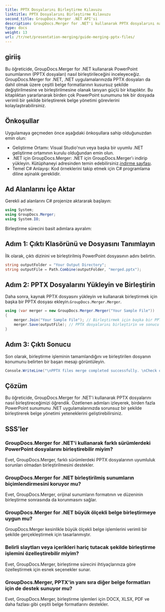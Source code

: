 ```yaml
---
title: PPTX Dosyalarını Birleştirme Kılavuzu
linktitle: PPTX Dosyalarını Birleştirme Kılavuzu
second_title: GroupDocs.Merger .NET API'si
description: GroupDocs.Merger for .NET'i kullanarak PPTX dosyalarını nasıl birleştireceğinizi öğrenin. Bu güçlü .NET kitaplığıyla belge yönetimini kolaylaştırın.
type: docs
weight: 13
url: /tr/net/presentation-merging/guide-merging-pptx-files/
---
```

## giriiş
Bu öğreticide, GroupDocs.Merger for .NET kullanarak PowerPoint sunumlarının (PPTX dosyaları) nasıl birleştirileceğini inceleyeceğiz. GroupDocs.Merger for .NET, .NET uygulamalarınızda PPTX dosyaları da dahil olmak üzere çeşitli belge formatlarının kusursuz şekilde değiştirilmesine ve birleştirilmesine olanak tanıyan güçlü bir kitaplıktır. Bu kitaplıktan yararlanarak birden çok PowerPoint sunumunu tek bir dosyada verimli bir şekilde birleştirerek belge yönetimi görevlerini kolaylaştırabilirsiniz.
## Önkoşullar
Uygulamaya geçmeden önce aşağıdaki önkoşullara sahip olduğunuzdan emin olun:
- Geliştirme Ortamı: Visual Studio'nun veya başka bir uyumlu .NET geliştirme ortamının kurulu olduğundan emin olun.
- .NET için GroupDocs.Merger: .NET için GroupDocs.Merger'ı indirip yükleyin. Kütüphaneyi adresinden temin edebilirsiniz.[indirme sayfası](https://releases.groupdocs.com/merger/net/).
- Temel C# Anlayışı: Kod örneklerini takip etmek için C# programlama diline aşinalık gereklidir.

## Ad Alanlarını İçe Aktar
Gerekli ad alanlarını C# projenize aktararak başlayın:
```csharp
using System; 
using GroupDocs.Merger;
using System.IO;
```

Birleştirme sürecini basit adımlara ayıralım:
## Adım 1: Çıktı Klasörünü ve Dosyasını Tanımlayın
İlk olarak, çıktı dizinini ve birleştirilmiş PowerPoint dosyasının adını belirtin.
```csharp
string outputFolder = "Your Output Directory";
string outputFile = Path.Combine(outputFolder, "merged.pptx");
```
## Adım 2: PPTX Dosyalarını Yükleyin ve Birleştirin
 Daha sonra, kaynak PPTX dosyasını yükleyin ve kullanarak birleştirmek için başka bir PPTX dosyası ekleyin.`GroupDocs.Merger.Merger`.
```csharp
using (var merger = new GroupDocs.Merger.Merger("Your Sample File"))
{
    merger.Join("Your Sample File"); // Birleştirmek için başka bir PPTX dosyası ekleyin
    merger.Save(outputFile); // PPTX dosyalarını birleştirin ve sonucu kaydedin
}
```
## Adım 3: Çıktı Sonucu
Son olarak, birleştirme işleminin tamamlandığını ve birleştirilen dosyanın konumunu belirten bir başarı mesajı görüntüleyin.
```csharp
Console.WriteLine("\nPPTX files merge completed successfully. \nCheck output in {0}", outputFolder);
```

## Çözüm
Bu öğreticide, GroupDocs.Merger for .NET'i kullanarak PPTX dosyalarını nasıl birleştireceğimizi öğrendik. Özetlenen adımları izleyerek, birden fazla PowerPoint sunumunu .NET uygulamalarınızda sorunsuz bir şekilde birleştirerek belge yönetimi yeteneklerini geliştirebilirsiniz.

## SSS'ler
### GroupDocs.Merger for .NET'i kullanarak farklı sürümlerdeki PowerPoint dosyalarını birleştirebilir miyim?
Evet, GroupDocs.Merger, farklı sürümlerdeki PPTX dosyalarının uyumluluk sorunları olmadan birleştirilmesini destekler.
### GroupDocs.Merger for .NET birleştirilmiş sunumların biçimlendirmesini koruyor mu?
Evet, GroupDocs.Merger, orijinal sunumların formatının ve düzeninin birleştirme sonrasında da korunmasını sağlar.
### GroupDocs.Merger for .NET büyük ölçekli belge birleştirmeye uygun mu?
GroupDocs.Merger kesinlikle büyük ölçekli belge işlemlerini verimli bir şekilde gerçekleştirmek için tasarlanmıştır.
### Belirli slaytları veya içerikleri hariç tutacak şekilde birleştirme işlemini özelleştirebilir miyim?
Evet, GroupDocs.Merger, birleştirme sürecini ihtiyaçlarınıza göre özelleştirmek için esnek seçenekler sunar.
### GroupDocs.Merger, PPTX'in yanı sıra diğer belge formatları için de destek sunuyor mu?
Evet, GroupDocs.Merger, birleştirme işlemleri için DOCX, XLSX, PDF ve daha fazlası gibi çeşitli belge formatlarını destekler.